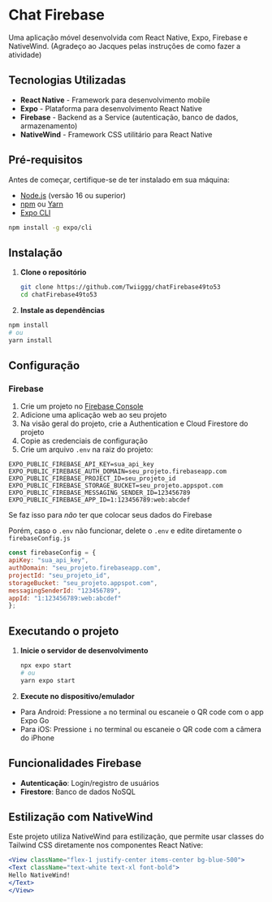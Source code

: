 # Chat Firebase

Uma aplicação móvel desenvolvida com React Native, Expo, Firebase e NativeWind.
(Agradeço ao Jacques pelas instruções de como fazer a atividade)

## Tecnologias Utilizadas

- **React Native** - Framework para desenvolvimento mobile
- **Expo** - Plataforma para desenvolvimento React Native
- **Firebase** - Backend as a Service (autenticação, banco de dados, armazenamento)
- **NativeWind** - Framework CSS utilitário para React Native

## Pré-requisitos

Antes de começar, certifique-se de ter instalado em sua máquina:

- [Node.js](https://nodejs.org/) (versão 16 ou superior)
- [npm](https://www.npmjs.com/) ou [Yarn](https://yarnpkg.com/)
- [Expo CLI](https://docs.expo.dev/get-started/installation/)

```bash
npm install -g expo/cli
```

## Instalação

1. **Clone o repositório**

    ```bash
    git clone https://github.com/Twiiggg/chatFirebase49to53
    cd chatFirebase49to53
    ```

2. **Instale as dependências**

  ```bash
  npm install
  # ou
  yarn install
  ```

## Configuração

### Firebase

1. Crie um projeto no [Firebase Console](https://console.firebase.google.com/)
2. Adicione uma aplicação web ao seu projeto
3. Na visão geral do projeto, crie a Authentication e Cloud Firestore do projeto
4. Copie as credenciais de configuração
5. Crie um arquivo `.env` na raiz do projeto:

```.env
EXPO_PUBLIC_FIREBASE_API_KEY=sua_api_key
EXPO_PUBLIC_FIREBASE_AUTH_DOMAIN=seu_projeto.firebaseapp.com
EXPO_PUBLIC_FIREBASE_PROJECT_ID=seu_projeto_id
EXPO_PUBLIC_FIREBASE_STORAGE_BUCKET=seu_projeto.appspot.com
EXPO_PUBLIC_FIREBASE_MESSAGING_SENDER_ID=123456789
EXPO_PUBLIC_FIREBASE_APP_ID=1:123456789:web:abcdef
```

Se faz isso para *não* ter que colocar seus dados do Firebase

Porém, caso o `.env` não funcionar, delete o `.env` e edite diretamente o `firebaseConfig.js`

```js
const firebaseConfig = {
apiKey: "sua_api_key",
authDomain: "seu_projeto.firebaseapp.com",
projectId: "seu_projeto_id",
storageBucket: "seu_projeto.appspot.com",
messagingSenderId: "123456789",
appId: "1:123456789:web:abcdef"
};
```

## Executando o projeto

1. **Inicie o servidor de desenvolvimento**

    ```bash
    npx expo start
    # ou
    yarn expo start
    ```

2. **Execute no dispositivo/emulador**

- Para Android: Pressione `a` no terminal ou escaneie o QR code com o app Expo Go
- Para iOS: Pressione `i` no terminal ou escaneie o QR code com a câmera do iPhone

## Funcionalidades Firebase

- **Autenticação**: Login/registro de usuários
- **Firestore**: Banco de dados NoSQL

## Estilização com NativeWind

Este projeto utiliza NativeWind para estilização, que permite usar classes do Tailwind CSS diretamente nos componentes React Native:

```jsx
<View className="flex-1 justify-center items-center bg-blue-500">
<Text className="text-white text-xl font-bold">
Hello NativeWind!
</Text>
</View>
```
